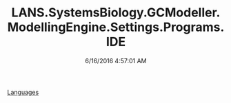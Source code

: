 ﻿---
title: LANS.SystemsBiology.GCModeller.ModellingEngine.Settings.Programs.IDE
date: 6/16/2016 4:57:01 AM
---

[Languages](T-LANS.SystemsBiology.GCModeller.ModellingEngine.Settings.Programs.IDE.Languages.html)
